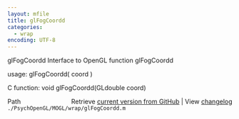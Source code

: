 ```yaml
---
layout: mfile
title: glFogCoordd
categories:
  - wrap
encoding: UTF-8
---
```


glFogCoordd  Interface to OpenGL function glFogCoordd  

usage:  glFogCoordd( coord )  

C function:  void glFogCoordd(GLdouble coord)  


<div class="code_header" style="text-align:right;">
  <span style="float:left;">Path&nbsp;&nbsp;</span> <span class="counter">Retrieve <a href=
  "https://raw.github.com/Psychtoolbox-3/Psychtoolbox-3/beta/./PsychOpenGL/MOGL/wrap/glFogCoordd.m">current version from GitHub</a> | View <a href=
  "https://github.com/Psychtoolbox-3/Psychtoolbox-3/commits/beta/./PsychOpenGL/MOGL/wrap/glFogCoordd.m">changelog</a></span>
</div>
<div class="code">
  <code>./PsychOpenGL/MOGL/wrap/glFogCoordd.m</code>
</div>

